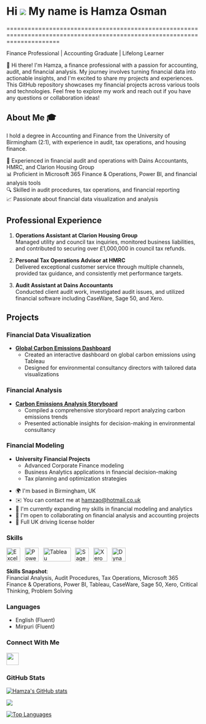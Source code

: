 # Hi ![](https://user-images.githubusercontent.com/18350557/176309783-0785949b-9127-417c-8b55-ab5a4333674e.gif) My name is Hamza Osman
===========================================================================================================================

Finance Professional | Accounting Graduate | Lifelong Learner


👋 Hi there! I'm Hamza, a finance professional with a passion for accounting, audit, and financial analysis. My journey involves turning financial data into actionable insights, and I'm excited to share my projects and experiences. This GitHub repository showcases my financial projects across various tools and technologies. Feel free to explore my work and reach out if you have any questions or collaboration ideas!

## About Me 🎓

I hold a degree in Accounting and Finance from the University of Birmingham (2:1), with experience in audit, tax operations, and housing finance.

💼 Experienced in financial audit and operations with Dains Accountants, HMRC, and Clarion Housing Group  
📊 Proficient in Microsoft 365 Finance & Operations, Power BI, and financial analysis tools  
🔍 Skilled in audit procedures, tax operations, and financial reporting  
📈 Passionate about financial data visualization and analysis  

## Professional Experience

1. **Operations Assistant at Clarion Housing Group**  
   Managed utility and council tax inquiries, monitored business liabilities, and contributed to securing over £1,000,000 in council tax refunds.

2. **Personal Tax Operations Advisor at HMRC**  
   Delivered exceptional customer service through multiple channels, provided tax guidance, and consistently met performance targets.

3. **Audit Assistant at Dains Accountants**  
   Conducted client audit work, investigated audit issues, and utilized financial software including CaseWare, Sage 50, and Xero.

## Projects

### Financial Data Visualization
- **[Global Carbon Emissions Dashboard](https://public.tableau.com/app/profile/hamza.osman/viz/GlobalCarbonEmissionsUnveiledInformingthePublicthroughWeb-basedNewsVisualizations/Dashboard2?publish=yes)**
  - Created an interactive dashboard on global carbon emissions using Tableau
  - Designed for environmental consultancy directors with tailored data visualizations

### Financial Analysis
- **[Carbon Emissions Analysis Storyboard](https://public.tableau.com/app/profile/hamza.osman/viz/GlobalCarbonEmissionsAnalysisInsightsforConsultancyDirectors/Story2?publish=yes)**
  - Compiled a comprehensive storyboard report analyzing carbon emissions trends
  - Presented actionable insights for decision-making in environmental consultancy

### Financial Modeling
- **University Financial Projects**
  - Advanced Corporate Finance modeling
  - Business Analytics applications in financial decision-making
  - Tax planning and optimization strategies

* 🌍  I'm based in Birmingham, UK
* ✉️  You can contact me at [hamzao@hotmail.co.uk](mailto:hamzao@hotmail.co.uk)
* 🧠  I'm currently expanding my skills in financial modeling and analytics
* 🤝  I'm open to collaborating on financial analysis and accounting projects
* 🚗  Full UK driving license holder

### Skills

<p align="left">
<a href="https://www.microsoft.com/en-us/microsoft-365/excel" target="_blank" rel="noreferrer"><img src="https://img.icons8.com/color/48/microsoft-excel-2019--v1.png" width="36" height="36" alt="Excel" /></a>&nbsp;&nbsp;
<a href="https://powerbi.microsoft.com/" target="_blank" rel="noreferrer"><img src="https://cdn.worldvectorlogo.com/logos/power-bi.svg" width="36" height="36" alt="PowerBI" /></a>&nbsp;&nbsp;
<a href="https://www.tableau.com/" target="_blank" rel="noreferrer"><img src="https://raw.githubusercontent.com/gilbarbara/logos/main/logos/tableau.svg" width="72" height="36" alt="Tableau" /></a>&nbsp;&nbsp;
<a href="https://www.sage.com/" target="_blank" rel="noreferrer"><img src="https://www.vectorlogo.zone/logos/sage/sage-icon.svg" width="36" height="36" alt="Sage" /></a>&nbsp;&nbsp;
<a href="https://www.xero.com/" target="_blank" rel="noreferrer"><img src="https://www.vectorlogo.zone/logos/xero/xero-icon.svg" width="36" height="36" alt="Xero" /></a>&nbsp;&nbsp;
<a href="https://dynamics.microsoft.com/" target="_blank" rel="noreferrer"><img src="https://www.vectorlogo.zone/logos/microsoft_dynamics365/microsoft_dynamics365-icon.svg" width="36" height="36" alt="Dynamics 365" /></a>&nbsp;&nbsp;
</p>

**Skills Snapshot**:  
Financial Analysis, Audit Procedures, Tax Operations, Microsoft 365 Finance & Operations, Power BI, Tableau, CaseWare, Sage 50, Xero, Critical Thinking, Problem Solving

### Languages
- English (Fluent)
- Mirpuri (Fluent)

### Connect With Me

<p align="left">
<a href="https://www.linkedin.com/in/hamza-osman-611968137/" target="_blank" rel="noreferrer">
<img src="https://raw.githubusercontent.com/danielcranney/readme-generator/main/public/icons/socials/linkedin.svg" width="32" height="32" />
</a>
</p>

### GitHub Stats

<a href="http://www.github.com/HamzaOsman"><img src="https://github-readme-stats.vercel.app/api?username=HamzaOsman&show_icons=true&hide=&count_private=true&title_color=0891b2&text_color=ffffff&icon_color=0891b2&bg_color=1c1917&hide_border=true&show_icons=true" alt="Hamza's GitHub stats" /></a>

<a href="http://www.github.com/HamzaOsman"><img src="https://github-readme-streak-stats.herokuapp.com/?user=HamzaOsman&stroke=ffffff&background=1c1917&ring=0891b2&fire=0891b2&currStreakNum=ffffff&currStreakLabel=0891b2&sideNums=ffffff&sideLabels=ffffff&dates=ffffff&hide_border=true" /></a>

<a href="https://github.com/HamzaOsman" align="left"><img src="https://github-readme-stats.vercel.app/api/top-langs?username=HamzaOsman&show_icons=true&locale=en&layout=compact&theme=chartreuse-dark%22" alt="Top Languages" /></a>

